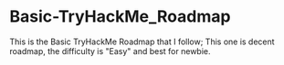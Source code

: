 # Basic-TryHackMe_Roadmap
This is the Basic TryHackMe Roadmap that I follow; This one is decent roadmap, the difficulty is "Easy" and best for newbie.  
